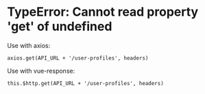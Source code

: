# TypeError: Cannot read property 'get' of undefined
Use with axios:
````
axios.get(API_URL + '/user-profiles', headers)
````
Use with vue-response:
````
this.$http.get(API_URL + '/user-profiles', headers)
````

